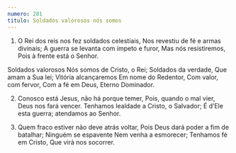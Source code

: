 ```yaml
---
numero: 281
titulo: Soldados valorosos nós somos
---
```

1. O Rei dos reis nos fez soldados celestiais,
Nos revestiu de fé e armas divinais;
A guerra se levanta com ímpeto e furor,
Mas nós resistiremos,
Pois à frente está o Senhor.

Soldados valorosos
Nós somos de Cristo, o Rei;
Soldados da verdade,
Que amam a Sua lei;
Vitória alcançaremos
Em nome do Redentor,
Com valor, com fervor,
Com a fé em Deus,
Eterno Dominador.

2. Conosco está Jesus, não há porque temer,
Pois, quando o mal vier, Deus nos fará vencer.
Tenhamos lealdade a Cristo, o Salvador;
É d’Ele esta guerra; atendamos ao Senhor.

3. Quem fraco estiver não deve atrás voltar,
Pois Deus dará poder a fim de batalhar;
Ninguém se espavente
Nem venha a esmorecer;
Tenhamos fé em Cristo,
Que virá nos socorrer.
